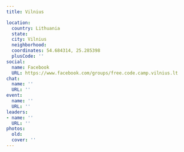 ```yaml
---
title: Vilnius

location:
  country: Lithuania
  state: 
  city: Vilnius
  neighborhood: 
  coordinates: 54.684314, 25.285398
  plusCode: ''
social:
  name: Facebook
  URL: https://www.facebook.com/groups/free.code.camp.vilnius.lt
chat:
  name: ''
  URL: ''
event:
  name: ''
  URL: ''
leaders:
- name: ''
  URL: ''
photos:
  old: 
  cover: ''
---
```

